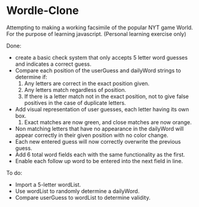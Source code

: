 # Wordle-Clone
Attempting to making a working facsimile of the popular NYT game World. For the purpose of learning javascript. (Personal learning exercise only)

Done:
- create a basic check system that only accepts 5 letter word guesses and indicates a correct guess. 
- Compare each position of the userGuess and dailyWord strings to determine if: 
    1. Any letters are correct in the exact position given.
    2. Any letters match regardless of position.
    3.  If there is a letter match not in the exact position, not to give false positives in the case of duplicate letters.
- Add visual representation of user guesses, each letter having its own box.
    1. Exact matches are now green, and close matches are now orange.
- Non matching letters that have no appearance in the dailyWord will appear correctly in their given position with no color change.
- Each new entered guess will now correctly overwrite the previous guess.
- Add 6 total word fields each with the same functionality as the first.
- Enable each follow up word to be entered into the next field in line.

To do:
- Import a 5-letter wordList.
- Use wordList to randomly determine a dailyWord.
- Compare userGuess to wordList to determine validity.